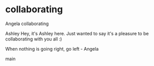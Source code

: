 # collaborating
Angela
collaborating

Ashley
Hey, it's Ashley here. Just wanted to say it's a pleasure to be collaborating with you all :)


When nothing is going right, go left - Angela

main
